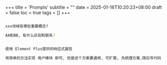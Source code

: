 +++
title = 'Prompts'
subtitle = ""
date = 2025-01-16T10:20:23+08:00
draft = false
toc = true
tags = []
+++

```bash

xxx领域有哪些重要概念?

AA和BB, 有什么区别和联系?



```

```bash
使用 Element Plus提供的响应式属性

用简单的方法实现 用户模块 即可, 但是这个方案要通用, 可扩展, 先梳理方案,随后写代码
```
